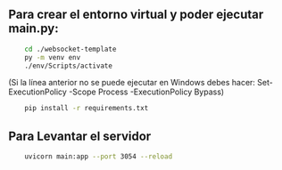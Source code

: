 ## Para crear el entorno virtual y poder ejecutar main.py:
```bash
    cd ./websocket-template
    py -m venv env
    ./env/Scripts/activate
```
(Si la línea anterior no se puede ejecutar en Windows debes hacer: Set-ExecutionPolicy -Scope Process -ExecutionPolicy Bypass)
```bash
    pip install -r requirements.txt
```

## Para Levantar el servidor
```bash
    uvicorn main:app --port 3054 --reload
```